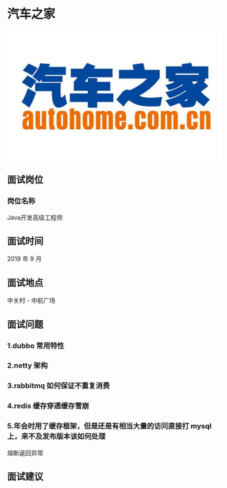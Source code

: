 # 汽车之家

![汽车之家](../.vuepress/public/qichezhijialogo.jpg)

## 面试岗位
### 岗位名称
Java开发高级工程师

## 面试时间

2019 年 9 月

## 面试地点

中关村 - 中航广场

## 面试问题

### 1.dubbo 常用特性

### 2.netty 架构

### 3.rabbitmq 如何保证不重复消费

### 4.redis 缓存穿透缓存雪崩

### 5.年会时用了缓存框架，但是还是有相当大量的访问直接打 mysql 上，来不及发布版本该如何处理

熔断返回异常

## 面试建议







<comment-comment/>